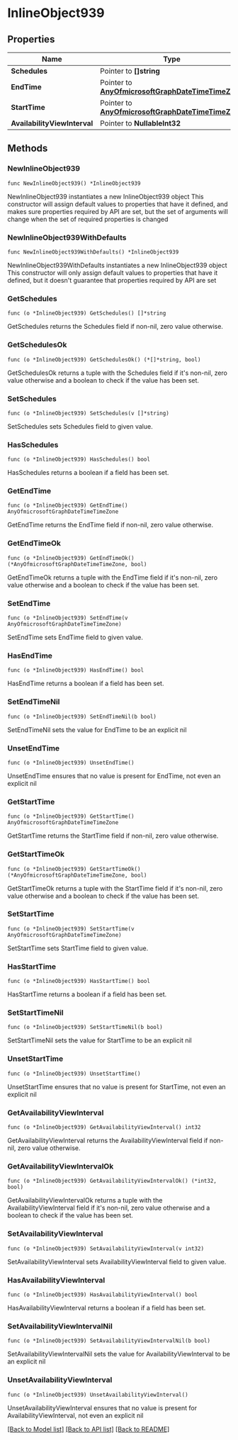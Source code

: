 # InlineObject939

## Properties

Name | Type | Description | Notes
------------ | ------------- | ------------- | -------------
**Schedules** | Pointer to **[]string** |  | [optional] 
**EndTime** | Pointer to [**AnyOfmicrosoftGraphDateTimeTimeZone**](anyOf&lt;microsoft.graph.dateTimeTimeZone&gt;.md) |  | [optional] 
**StartTime** | Pointer to [**AnyOfmicrosoftGraphDateTimeTimeZone**](anyOf&lt;microsoft.graph.dateTimeTimeZone&gt;.md) |  | [optional] 
**AvailabilityViewInterval** | Pointer to **NullableInt32** |  | [optional] 

## Methods

### NewInlineObject939

`func NewInlineObject939() *InlineObject939`

NewInlineObject939 instantiates a new InlineObject939 object
This constructor will assign default values to properties that have it defined,
and makes sure properties required by API are set, but the set of arguments
will change when the set of required properties is changed

### NewInlineObject939WithDefaults

`func NewInlineObject939WithDefaults() *InlineObject939`

NewInlineObject939WithDefaults instantiates a new InlineObject939 object
This constructor will only assign default values to properties that have it defined,
but it doesn't guarantee that properties required by API are set

### GetSchedules

`func (o *InlineObject939) GetSchedules() []*string`

GetSchedules returns the Schedules field if non-nil, zero value otherwise.

### GetSchedulesOk

`func (o *InlineObject939) GetSchedulesOk() (*[]*string, bool)`

GetSchedulesOk returns a tuple with the Schedules field if it's non-nil, zero value otherwise
and a boolean to check if the value has been set.

### SetSchedules

`func (o *InlineObject939) SetSchedules(v []*string)`

SetSchedules sets Schedules field to given value.

### HasSchedules

`func (o *InlineObject939) HasSchedules() bool`

HasSchedules returns a boolean if a field has been set.

### GetEndTime

`func (o *InlineObject939) GetEndTime() AnyOfmicrosoftGraphDateTimeTimeZone`

GetEndTime returns the EndTime field if non-nil, zero value otherwise.

### GetEndTimeOk

`func (o *InlineObject939) GetEndTimeOk() (*AnyOfmicrosoftGraphDateTimeTimeZone, bool)`

GetEndTimeOk returns a tuple with the EndTime field if it's non-nil, zero value otherwise
and a boolean to check if the value has been set.

### SetEndTime

`func (o *InlineObject939) SetEndTime(v AnyOfmicrosoftGraphDateTimeTimeZone)`

SetEndTime sets EndTime field to given value.

### HasEndTime

`func (o *InlineObject939) HasEndTime() bool`

HasEndTime returns a boolean if a field has been set.

### SetEndTimeNil

`func (o *InlineObject939) SetEndTimeNil(b bool)`

 SetEndTimeNil sets the value for EndTime to be an explicit nil

### UnsetEndTime
`func (o *InlineObject939) UnsetEndTime()`

UnsetEndTime ensures that no value is present for EndTime, not even an explicit nil
### GetStartTime

`func (o *InlineObject939) GetStartTime() AnyOfmicrosoftGraphDateTimeTimeZone`

GetStartTime returns the StartTime field if non-nil, zero value otherwise.

### GetStartTimeOk

`func (o *InlineObject939) GetStartTimeOk() (*AnyOfmicrosoftGraphDateTimeTimeZone, bool)`

GetStartTimeOk returns a tuple with the StartTime field if it's non-nil, zero value otherwise
and a boolean to check if the value has been set.

### SetStartTime

`func (o *InlineObject939) SetStartTime(v AnyOfmicrosoftGraphDateTimeTimeZone)`

SetStartTime sets StartTime field to given value.

### HasStartTime

`func (o *InlineObject939) HasStartTime() bool`

HasStartTime returns a boolean if a field has been set.

### SetStartTimeNil

`func (o *InlineObject939) SetStartTimeNil(b bool)`

 SetStartTimeNil sets the value for StartTime to be an explicit nil

### UnsetStartTime
`func (o *InlineObject939) UnsetStartTime()`

UnsetStartTime ensures that no value is present for StartTime, not even an explicit nil
### GetAvailabilityViewInterval

`func (o *InlineObject939) GetAvailabilityViewInterval() int32`

GetAvailabilityViewInterval returns the AvailabilityViewInterval field if non-nil, zero value otherwise.

### GetAvailabilityViewIntervalOk

`func (o *InlineObject939) GetAvailabilityViewIntervalOk() (*int32, bool)`

GetAvailabilityViewIntervalOk returns a tuple with the AvailabilityViewInterval field if it's non-nil, zero value otherwise
and a boolean to check if the value has been set.

### SetAvailabilityViewInterval

`func (o *InlineObject939) SetAvailabilityViewInterval(v int32)`

SetAvailabilityViewInterval sets AvailabilityViewInterval field to given value.

### HasAvailabilityViewInterval

`func (o *InlineObject939) HasAvailabilityViewInterval() bool`

HasAvailabilityViewInterval returns a boolean if a field has been set.

### SetAvailabilityViewIntervalNil

`func (o *InlineObject939) SetAvailabilityViewIntervalNil(b bool)`

 SetAvailabilityViewIntervalNil sets the value for AvailabilityViewInterval to be an explicit nil

### UnsetAvailabilityViewInterval
`func (o *InlineObject939) UnsetAvailabilityViewInterval()`

UnsetAvailabilityViewInterval ensures that no value is present for AvailabilityViewInterval, not even an explicit nil

[[Back to Model list]](../README.md#documentation-for-models) [[Back to API list]](../README.md#documentation-for-api-endpoints) [[Back to README]](../README.md)



